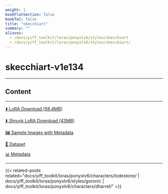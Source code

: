```yaml
---
weight: 1
bookFlatSection: false
bookToC: false
title: "skecchiart"
summary: ""
aliases:
  - /docs/yiff_toolkit/loras/ponyxlv6/styles/skecchiart
  - /docs/yiff_toolkit/loras/ponyxlv6/styles/skecchiart/
---
```


<!--markdownlint-disable MD025 MD033 -->

# skecchiart-v1e134

---

## Content

---

[⬇️ LoRA Download (58.4MB)](https://huggingface.co/k4d3/yiff_toolkit/resolve/main/ponyxl_loras/skecchiart-v1e134.safetensors?download=true)

[⬇️ Shrunk LoRA Download (43MB)](https://huggingface.co/k4d3/yiff_toolkit/resolve/main/ponyxl_loras_shrunk_2/skecchiart-v1e134_frockpt1_th-3.55.safetensors?download=true)

[🖼️ Sample Images with Metadata](https://huggingface.co/k4d3/yiff_toolkit/tree/main/static/{})

[📐 Dataset](https://huggingface.co/datasets/k4d3/furry/tree/main/by_skecchiart)

[📊 Metadata](https://huggingface.co/k4d3/yiff_toolkit/raw/main/ponyxl_loras/skecchiart-v1e134.json)

---

<!--
HUGO_SEARCH_EXCLUDE_START
-->
{{< related-posts related="docs/yiff_toolkit/loras/ponyxlv6/characters/lodestone/ | docs/yiff_toolkit/loras/ponyxlv6/styles/goronic | docs/yiff_toolkit/loras/ponyxlv6/characters/dharrel/" >}}
<!--
HUGO_SEARCH_EXCLUDE_END
-->
